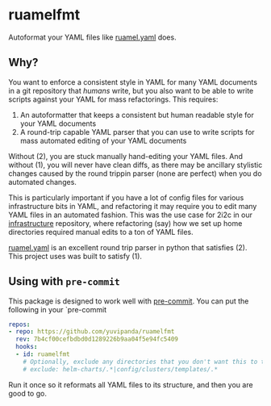 # ruamelfmt

Autoformat your YAML files like [ruamel.yaml](https://pypi.org/project/ruamel.yaml/) does.

## Why?

You want to enforce a consistent style in YAML for many YAML documents in a git
repository that *humans* write, but you also want to be able to write scripts
against your YAML for mass refactorings. This requires:

1. An autoformatter that keeps a consistent but human readable style for your YAML documents
2. A round-trip capable YAML parser that you can use to write scripts for mass automated editing
   of your YAML documents

Without (2), you are stuck manually hand-editing your YAML files. And without (1), you will never
have clean diffs, as there may be ancillary stylistic changes caused by the round trippin parser (none
are perfect) when you do automated changes.

This is particularly important if you have a lot of config files for various infrastructure bits
in YAML, and refactoring it may require you to edit many YAML files in an automated fashion. This was
the use case for 2i2c in our [infrastructure](https://github.com/2i2c-org/infrastructure) repository,
where refactoring (say) how we set up home directories required manual edits to a ton of YAML files.

[ruamel.yaml](https://pypi.org/project/ruamel.yaml/) is an excellent round trip parser in python
that satisfies (2). This project uses was built to satisfy (1).

## Using with `pre-commit`

This package is designed to work well with [pre-commit](https://pre-commit.com/). You can put the
following in your `pre-commit

```yaml
repos:
- repo: https://github.com/yuvipanda/ruamelfmt
  rev: 7b4cf00cefbdbd0d1289226b9aa04f5e94fc5409
  hooks:
  - id: ruamelfmt
    # Optionally, exclude any directories that you don't want this to touch
    # exclude: helm-charts/.*|config/clusters/templates/.*
```

Run it once so it reformats all YAML files to its structure, and then you are good to go.